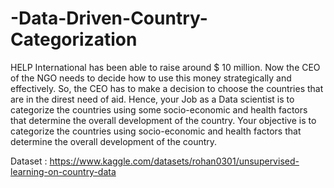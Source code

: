 # -Data-Driven-Country-Categorization
HELP International has been able to raise around $ 10 million. Now the CEO of the NGO needs
to decide how to use this money strategically and effectively. So, the CEO has to make a decision
to choose the countries that are in the direst need of aid. Hence, your Job as a Data scientist is to
categorize the countries using some socio-economic and health factors that determine the overall
development of the country. Your objective is to categorize the countries using socio-economic
and health factors that determine the overall development of the country.

Dataset : https://www.kaggle.com/datasets/rohan0301/unsupervised-learning-on-country-data
